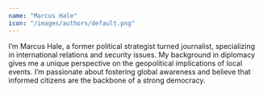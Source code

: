 ```yaml
---
name: "Marcus Hale"
icon: "/images/authors/default.png"
---
```


I’m Marcus Hale, a former political strategist turned journalist, specializing in international relations and security issues. My background in diplomacy gives me a unique perspective on the geopolitical implications of local events. I’m passionate about fostering global awareness and believe that informed citizens are the backbone of a strong democracy.